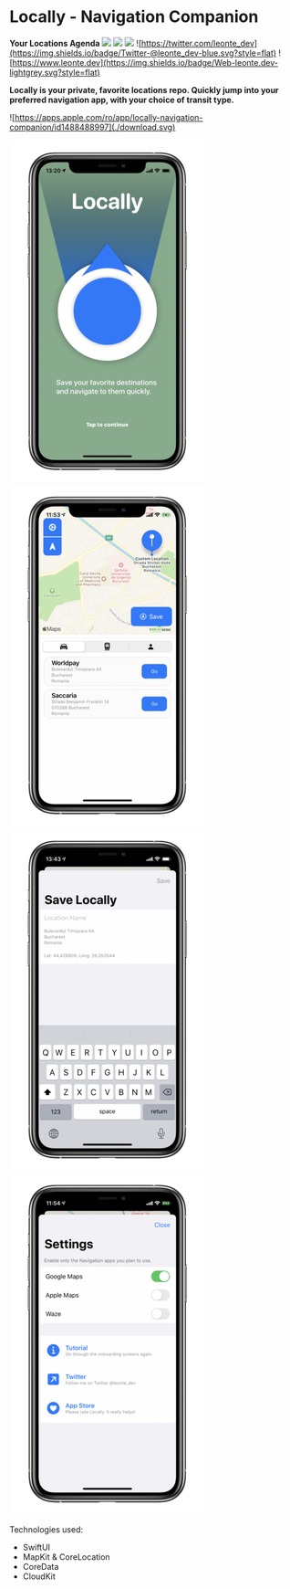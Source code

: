 # Locally - Navigation Companion
**Your Locations Agenda**
![](https://img.shields.io/badge/ver-1.0+-yellow.svg)
![](https://img.shields.io/badge/iOS-13.0+-red.svg)
![](https://img.shields.io/badge/Swift-5.1-brightgreen.svg)
![https://twitter.com/leonte_dev](https://img.shields.io/badge/Twitter-@leonte_dev-blue.svg?style=flat)
![https://www.leonte.dev](https://img.shields.io/badge/Web-leonte.dev-lightgrey.svg?style=flat)

**Locally is your private, favorite locations repo. Quickly jump into your preferred navigation app, with your choice of transit type.**

![https://apps.apple.com/ro/app/locally-navigation-companion/id1488488997](./download.svg)


![](onboard_s.png) ![](main_s.png) ![](add_s.png) ![](settings_s.png)

Technologies used: 
- SwiftUI
- MapKit & CoreLocation
- CoreData
- CloudKit